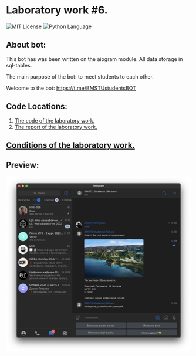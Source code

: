 # Laboratory work #6.
<img src="https://img.shields.io/github/license/DimaPermyakov/IU5?color=brightgreen" alt="MIT License"> <img src="https://img.shields.io/badge/language-Python-green.svg" alt="Python Language">

## About bot:
This bot has was been written on the aiogram module. All data storage in sql-tables.

The main purpose of the bot: to meet students to each other.

Welcome to the bot: https://t.me/BMSTUstudentsBOT

## Code Locations:
1. [The code of the laboratory work.](https://github.com/IU5-IT/IU5-IT/blob/master/Term-3/BKIT-2022/03-lab-06-DimaPermyakov/main.py)
2. [The report of the laboratory work.](#)


## [Conditions of the laboratory work.](https://github.com/ugapanyuk/BKIT_2021/wiki/lab_bot2)


## Preview:
![photo](data/screens/%D0%A1%D0%BD%D0%B8%D0%BC%D0%BE%D0%BA%20%D1%8D%D0%BA%D1%80%D0%B0%D0%BD%D0%B0%202022-11-07%20%D0%B2%2013.00.17.png)
